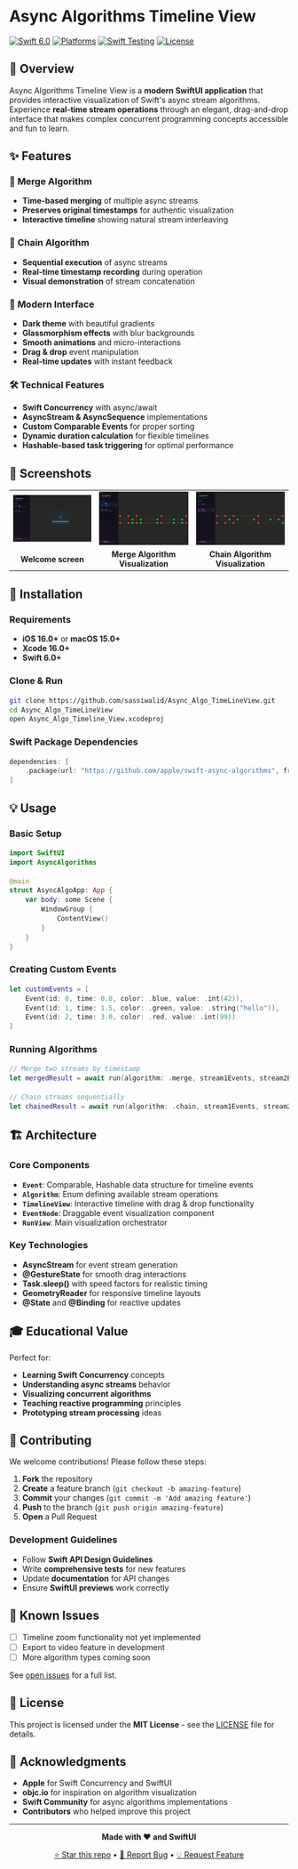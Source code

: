 # Async Algorithms Timeline View

<div>

[![Swift 6.0](https://img.shields.io/badge/Swift-6.0-orange.svg)](https://swift.org)
[![Platforms](https://img.shields.io/badge/Platforms-iOS%2017%2B%20|%20macOS%2014%2B-lightgrey.svg)](https://developer.apple.com)
[![Swift Testing](https://img.shields.io/badge/Testing-Swift%20Testing-blue.svg)](https://github.com/apple/swift-testing)
[![License](https://img.shields.io/badge/License-MIT-green.svg)](LICENSE)

</div>

## 🎯 Overview

Async Algorithms Timeline View is a **modern SwiftUI application** that provides interactive visualization of Swift's async stream algorithms. Experience **real-time stream operations** through an elegant, drag-and-drop interface that makes complex concurrent programming concepts accessible and fun to learn.

## ✨ Features

### 🔀 **Merge Algorithm**
- **Time-based merging** of multiple async streams
- **Preserves original timestamps** for authentic visualization
- **Interactive timeline** showing natural stream interleaving

### 🔗 **Chain Algorithm** 
- **Sequential execution** of async streams
- **Real-time timestamp recording** during operation
- **Visual demonstration** of stream concatenation

### 🎨 **Modern Interface**
- **Dark theme** with beautiful gradients
- **Glassmorphism effects** with blur backgrounds
- **Smooth animations** and micro-interactions
- **Drag & drop** event manipulation
- **Real-time updates** with instant feedback

### 🛠 **Technical Features**
- **Swift Concurrency** with async/await
- **AsyncStream & AsyncSequence** implementations
- **Custom Comparable Events** for proper sorting
- **Dynamic duration calculation** for flexible timelines
- **Hashable-based task triggering** for optimal performance

## 📱 Screenshots

<div align="center">
<table>
<tr>
<td><img src="screenshots/welcome.png" width="400" alt="Welcome Algorithm Demo"/></td>
<td><img src="screenshots/merge-demo.png" width="400" alt="Merge Algorithm Demo"/></td>
<td><img src="screenshots/chain-demo.png" width="400" alt="Chain Algorithm Demo"/></td>
</tr>
<tr>
<td align="center"><b>Welcome screen</b></td>   
<td align="center"><b>Merge Algorithm Visualization</b></td>
<td align="center"><b>Chain Algorithm Visualization</b></td>
</tr>
</table>
</div>

## 🚀 Installation

### Requirements
- **iOS 16.0+** or **macOS 15.0+**
- **Xcode 16.0+**
- **Swift 6.0+**

### Clone & Run
```bash
git clone https://github.com/sassiwalid/Async_Algo_TimeLineView.git
cd Async_Algo_TimeLineView
open Async_Algo_Timeline_View.xcodeproj
```

### Swift Package Dependencies
```swift
dependencies: [
    .package(url: "https://github.com/apple/swift-async-algorithms", from: "1.0.4")
]
```

## 💡 Usage

### Basic Setup
```swift
import SwiftUI
import AsyncAlgorithms

@main
struct AsyncAlgoApp: App {
    var body: some Scene {
        WindowGroup {
            ContentView()
        }
    }
}
```

### Creating Custom Events
```swift
let customEvents = [
    Event(id: 0, time: 0.0, color: .blue, value: .int(42)),
    Event(id: 1, time: 1.5, color: .green, value: .string("hello")),
    Event(id: 2, time: 3.0, color: .red, value: .int(99))
]
```

### Running Algorithms
```swift
// Merge two streams by timestamp
let mergedResult = await run(algorithm: .merge, stream1Events, stream2Events)

// Chain streams sequentially  
let chainedResult = await run(algorithm: .chain, stream1Events, stream2Events)
```

## 🏗 Architecture

### Core Components
- **`Event`**: Comparable, Hashable data structure for timeline events
- **`Algorithm`**: Enum defining available stream operations
- **`TimelineView`**: Interactive timeline with drag & drop functionality
- **`EventNode`**: Draggable event visualization component
- **`RunView`**: Main visualization orchestrator

### Key Technologies
- **AsyncStream** for event stream generation
- **@GestureState** for smooth drag interactions
- **Task.sleep()** with speed factors for realistic timing
- **GeometryReader** for responsive timeline layouts
- **@State** and **@Binding** for reactive updates

## 🎓 Educational Value

Perfect for:
- **Learning Swift Concurrency** concepts
- **Understanding async streams** behavior
- **Visualizing concurrent algorithms** 
- **Teaching reactive programming** principles
- **Prototyping stream processing** ideas

## 🤝 Contributing

We welcome contributions! Please follow these steps:

1. **Fork** the repository
2. **Create** a feature branch (`git checkout -b amazing-feature`)
3. **Commit** your changes (`git commit -m 'Add amazing feature'`)
4. **Push** to the branch (`git push origin amazing-feature`)
5. **Open** a Pull Request

### Development Guidelines
- Follow **Swift API Design Guidelines**
- Write **comprehensive tests** for new features
- Update **documentation** for API changes
- Ensure **SwiftUI previews** work correctly

## 🐛 Known Issues

- [ ] Timeline zoom functionality not yet implemented
- [ ] Export to video feature in development
- [ ] More algorithm types coming soon

See [open issues](https://github.com/sassiwalid/Async_Algo_TimeLineView/issues) for a full list.

## 📄 License

This project is licensed under the **MIT License** - see the [LICENSE](LICENSE) file for details.

## 🙏 Acknowledgments

- **Apple** for Swift Concurrency and SwiftUI
- **objc.io** for inspiration on algorithm visualization
- **Swift Community** for async algorithms implementations
- **Contributors** who helped improve this project

---

<div align="center">

**Made with ❤️ and SwiftUI**

[⭐ Star this repo](https://github.com/sassiwalid/Async_Algo_TimeLineView) • [🐛 Report Bug](https://github.com/sassiwalid/Async_Algo_TimeLineView/issues) • [💡 Request Feature](https://github.com/sassiwalid/Async_Algo_TimeLineView/issues)

</div>
